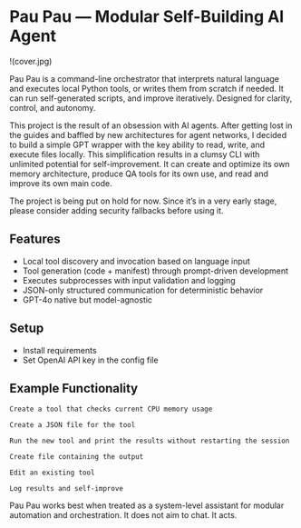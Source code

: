 # Pau Pau — Modular Self-Building AI Agent

!(cover.jpg)

Pau Pau is a command-line orchestrator that interprets natural language and executes local Python tools, or writes them from scratch if needed. It can run self-generated scripts, and improve iteratively. Designed for clarity, control, and autonomy.

This project is the result of an obsession with AI agents. After getting lost in the guides and baffled by new architectures for agent networks, I decided to build a simple GPT wrapper with the key ability to read, write, and execute files locally. This simplification results in a clumsy CLI with unlimited potential for self-improvement. It can create and optimize its own memory architecture, produce QA tools for its own use, and read and improve its own main code.

The project is being put on hold for now. Since it’s in a very early stage, please consider adding security fallbacks before using it.

## Features

- Local tool discovery and invocation based on language input
- Tool generation (code + manifest) through prompt-driven development
- Executes subprocesses with input validation and logging
- JSON-only structured communication for deterministic behavior
- GPT-4o native but model-agnostic

## Setup

- Install requirements
- Set OpenAI API key in the config file

## Example Functionality

    Create a tool that checks current CPU memory usage

    Create a JSON file for the tool

    Run the new tool and print the results without restarting the session

    Create file containing the output

    Edit an existing tool

    Log results and self-improve

Pau Pau works best when treated as a system-level assistant for modular automation and orchestration. It does not aim to chat. It acts.

